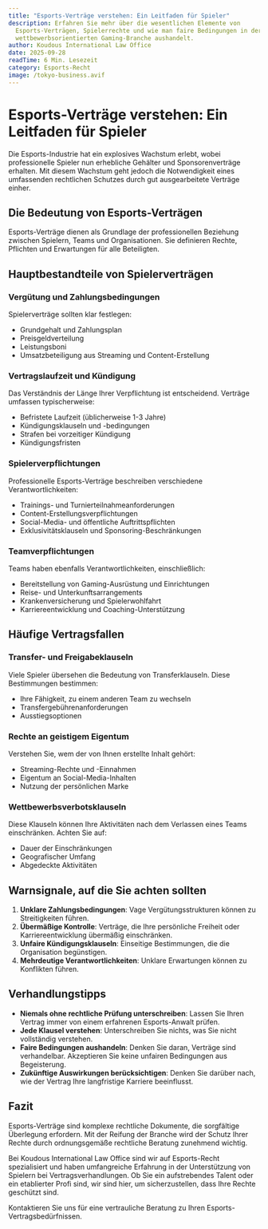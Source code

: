 ```yaml
---
title: "Esports-Verträge verstehen: Ein Leitfaden für Spieler"
description: Erfahren Sie mehr über die wesentlichen Elemente von
  Esports-Verträgen, Spielerrechte und wie man faire Bedingungen in der
  wettbewerbsorientierten Gaming-Branche aushandelt.
author: Koudous International Law Office
date: 2025-09-28
readTime: 6 Min. Lesezeit
category: Esports-Recht
image: /tokyo-business.avif
---
```


# Esports-Verträge verstehen: Ein Leitfaden für Spieler

Die Esports-Industrie hat ein explosives Wachstum erlebt, wobei professionelle Spieler nun erhebliche Gehälter und Sponsorenverträge erhalten. Mit diesem Wachstum geht jedoch die Notwendigkeit eines umfassenden rechtlichen Schutzes durch gut ausgearbeitete Verträge einher.

## Die Bedeutung von Esports-Verträgen

Esports-Verträge dienen als Grundlage der professionellen Beziehung zwischen Spielern, Teams und Organisationen. Sie definieren Rechte, Pflichten und Erwartungen für alle Beteiligten.

## Hauptbestandteile von Spielerverträgen

### Vergütung und Zahlungsbedingungen

Spielerverträge sollten klar festlegen:

- Grundgehalt und Zahlungsplan
- Preisgeldverteilung
- Leistungsboni
- Umsatzbeteiligung aus Streaming und Content-Erstellung

### Vertragslaufzeit und Kündigung

Das Verständnis der Länge Ihrer Verpflichtung ist entscheidend. Verträge umfassen typischerweise:

- Befristete Laufzeit (üblicherweise 1-3 Jahre)
- Kündigungsklauseln und -bedingungen
- Strafen bei vorzeitiger Kündigung
- Kündigungsfristen

### Spielerverpflichtungen

Professionelle Esports-Verträge beschreiben verschiedene Verantwortlichkeiten:

- Trainings- und Turnierteilnahmeanforderungen
- Content-Erstellungsverpflichtungen
- Social-Media- und öffentliche Auftrittspflichten
- Exklusivitätsklauseln und Sponsoring-Beschränkungen

### Teamverpflichtungen

Teams haben ebenfalls Verantwortlichkeiten, einschließlich:

- Bereitstellung von Gaming-Ausrüstung und Einrichtungen
- Reise- und Unterkunftsarrangements
- Krankenversicherung und Spielerwohlfahrt
- Karriereentwicklung und Coaching-Unterstützung

## Häufige Vertragsfallen

### Transfer- und Freigabeklauseln

Viele Spieler übersehen die Bedeutung von Transferklauseln. Diese Bestimmungen bestimmen:

- Ihre Fähigkeit, zu einem anderen Team zu wechseln
- Transfergebührenanforderungen
- Ausstiegsoptionen

### Rechte an geistigem Eigentum

Verstehen Sie, wem der von Ihnen erstellte Inhalt gehört:

- Streaming-Rechte und -Einnahmen
- Eigentum an Social-Media-Inhalten
- Nutzung der persönlichen Marke

### Wettbewerbsverbotsklauseln

Diese Klauseln können Ihre Aktivitäten nach dem Verlassen eines Teams einschränken. Achten Sie auf:

- Dauer der Einschränkungen
- Geografischer Umfang
- Abgedeckte Aktivitäten

## Warnsignale, auf die Sie achten sollten

1. **Unklare Zahlungsbedingungen**: Vage Vergütungsstrukturen können zu Streitigkeiten führen.
2. **Übermäßige Kontrolle**: Verträge, die Ihre persönliche Freiheit oder Karriereentwicklung übermäßig einschränken.
3. **Unfaire Kündigungsklauseln**: Einseitige Bestimmungen, die die Organisation begünstigen.
4. **Mehrdeutige Verantwortlichkeiten**: Unklare Erwartungen können zu Konflikten führen.

## Verhandlungstipps

- **Niemals ohne rechtliche Prüfung unterschreiben**: Lassen Sie Ihren Vertrag immer von einem erfahrenen Esports-Anwalt prüfen.
- **Jede Klausel verstehen**: Unterschreiben Sie nichts, was Sie nicht vollständig verstehen.
- **Faire Bedingungen aushandeln**: Denken Sie daran, Verträge sind verhandelbar. Akzeptieren Sie keine unfairen Bedingungen aus Begeisterung.
- **Zukünftige Auswirkungen berücksichtigen**: Denken Sie darüber nach, wie der Vertrag Ihre langfristige Karriere beeinflusst.

## Fazit

Esports-Verträge sind komplexe rechtliche Dokumente, die sorgfältige Überlegung erfordern. Mit der Reifung der Branche wird der Schutz Ihrer Rechte durch ordnungsgemäße rechtliche Beratung zunehmend wichtig.

Bei Koudous International Law Office sind wir auf Esports-Recht spezialisiert und haben umfangreiche Erfahrung in der Unterstützung von Spielern bei Vertragsverhandlungen. Ob Sie ein aufstrebendes Talent oder ein etablierter Profi sind, wir sind hier, um sicherzustellen, dass Ihre Rechte geschützt sind.

Kontaktieren Sie uns für eine vertrauliche Beratung zu Ihren Esports-Vertragsbedürfnissen.
